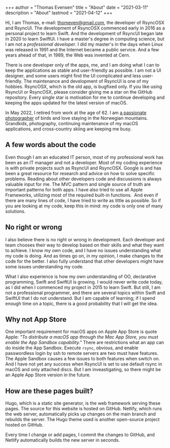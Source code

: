 +++
author = "Thomas Evensen"
title = "About"
date = "2021-03-11"
description = "About"
lastmod = "2021-04-12"
+++

Hi, I am Thomas, e-mail: <thomeven@gmail.com>, the developer of RsyncOSX and RsyncUI. The development of RsyncOSX commenced early in 2016 as a personal project to learn Swift. And the development of RsyncUI began late in 2020 to learn SwiftUI. I have a master's degree in computing science, but I am not a *professional developer*. I did my master's in the days when Linux was released in 1991 and the Internet became a public service. And a few years ahead of that, in 1989, the Web was invented at Cern.

There is one developer only of the apps, me, and I am doing what I can to keep the applications as stable and user-friendly as possible. I am not a UI designer, and some users might find the UI complicated and less user-friendly. The maintenance and development of RsyncUI is one of my hobbies. RsyncOSX, which is the old app, is bugfixed only.  If you like using RsyncUI  or RsyncOSX, please consider giving me a star on the GitHub repository. Every single star is motivation for me to continue developing and keeping the apps updated for the latest version of macOS.

In May 2022, I retired from work at the age of 62. I am [a passionate photographer](https://photosbythomas.netlify.app/) of birds and love staying in the Norwegian mountains. Grandkids, photography, continuing maintenance of my macOS applications, and cross-country skiing are keeping me busy.

## A few words about the code

Even though I am an educated IT person, most of my professional work has been as an IT manager and not a developer. Most of my coding experience is with private projects such as RsyncUI and RsyncOSX. Google is and has been a great resource for research and advice on how to solve specific problems. Reading about other developers code and discussions is always valuable input for me. The MVC pattern and single source of truth are important patterns for both apps. I have also tried to use all Apple Frameworks, utilizing most of the required built-in functions.  And even if there are many lines of code, I have tried to write as little as possible. So if you are looking at my code, keep this in mind: my code is only one of many solutions.

## No right or wrong

I also believe there is no right or wrong in development. Each developer and team chooses their way to develop based on their skills and what they want to achieve. I know my own code, and I have no issues understanding what my code is doing. And as times go on, in my opinion, I make changes to the code for the better. I also fully understand that other developers might have some issues understanding my code. 

What I also experience is how my own understanding of OO, declarative programming, Swift and SwiftUI is growing. I would never write code today, as I did when I commenced my project in 2015 to learn Swift. But still, I am not a professional programmer, and there are several topics within Swift and SwiftUI that I do not understand. But I am capable of learning; if I spend enough time on a topic, there is a good probability that I will get the idea.

## Why not App Store

One important requirement for macOS apps on Apple App Store is quote Apple: *"To distribute a macOS app through the Mac App Store, you must enable the App Sandbox capability."* There are restrictions what an app can do inside the App Sandbox. Execute `rsync`, obvious, and enable passwordless login by ssh to remote servers are two must have features. The Apple Sandbox causes a few issues to both features when switch on. And I have not yet any success when RsyncUI is set to use default rsync in macOS and only attached discs. But I am inveastigating, so there might be an Apple App Store version in the future.


## How are these pages built?

Hugo, which is a static site generator, is the web framework serving these pages. The source for this website is hosted on GitHub. Netlify, which runs the web server, automatically picks up changes on the main branch and rebuilds the server. The Hugo theme used is another open-source project hosted on GitHub.

Every time I change or add pages, I commit the changes to GitHub, and Netlify automatically builds the new server in seconds.
